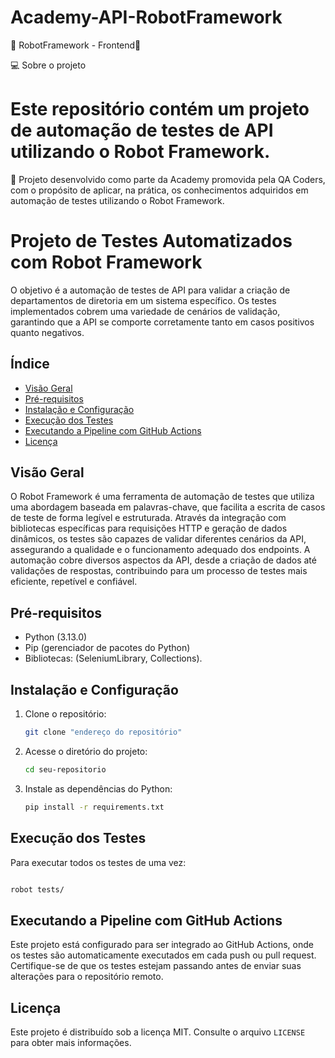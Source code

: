 # Academy-API-RobotFramework

🚧 RobotFramework - Frontend🚧


💻 Sobre o projeto
# Este repositório contém um projeto de automação de testes de API utilizando o Robot Framework.


📄 Projeto desenvolvido como parte da Academy promovida pela QA Coders, com o propósito de aplicar, na prática, os conhecimentos adquiridos em automação de testes utilizando o Robot Framework.


# Projeto de Testes Automatizados com Robot Framework

O objetivo é a automação de testes de API para validar a criação de departamentos de diretoria em um sistema específico. Os testes implementados cobrem uma variedade de cenários de validação, garantindo que a API se comporte corretamente tanto em casos positivos quanto negativos.

## Índice

- [Visão Geral](#visão-geral)
- [Pré-requisitos](#pré-requisitos)
- [Instalação e Configuração](#instalação-e-configuração)
- [Execução dos Testes](#execução-dos-testes)
- [Executando a Pipeline com GitHub Actions](#executando-a-pipeline-com-github-actions)
- [Licença](#licença)

## Visão Geral

O Robot Framework é uma ferramenta de automação de testes que utiliza uma abordagem baseada em palavras-chave, que facilita a escrita de casos de teste de forma legível e estruturada. Através da integração com bibliotecas específicas para requisições HTTP e geração de dados dinâmicos, os testes são capazes de validar diferentes cenários da API, assegurando a qualidade e o funcionamento adequado dos endpoints.
A automação cobre diversos aspectos da API, desde a criação de dados até validações de respostas, contribuindo para um processo de testes mais eficiente, repetível e confiável.

##  Pré-requisitos

- Python (3.13.0)
- Pip (gerenciador de pacotes do Python)
- Bibliotecas: (SeleniumLibrary, Collections).

##  Instalação e Configuração

1. Clone o repositório:
   ```bash
   git clone "endereço do repositório"

2. Acesse o diretório do projeto:
   ```bash
   cd seu-repositorio

3. Instale as dependências do Python:
   ```bash
   pip install -r requirements.txt

## Execução dos Testes

Para executar todos os testes de uma vez:

```bash

robot tests/

```
## Executando a Pipeline com GitHub Actions

Este projeto está configurado para ser integrado ao GitHub Actions, onde os testes são automaticamente executados em cada push ou pull request. Certifique-se de que os testes estejam passando antes de enviar suas alterações para o repositório remoto.

## Licença

Este projeto é distribuído sob a licença MIT. Consulte o arquivo `LICENSE` para obter mais informações.

